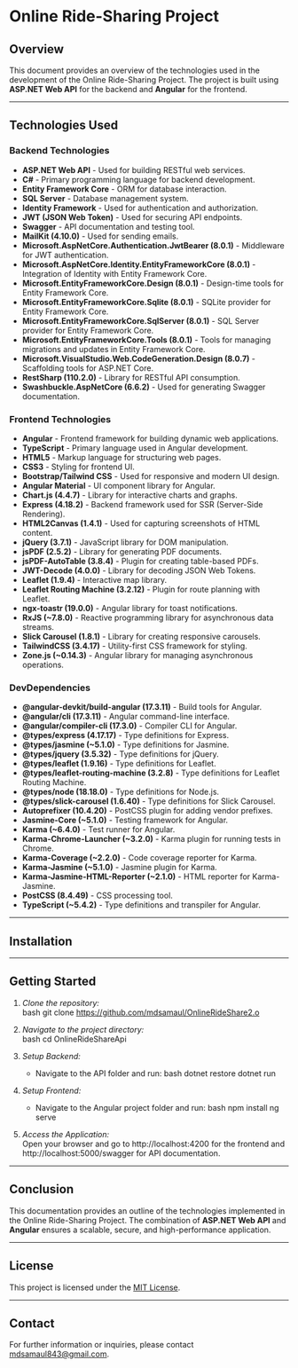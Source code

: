 
# Online Ride-Sharing Project

## Overview
This document provides an overview of the technologies used in the development of the Online Ride-Sharing Project. The project is built using **ASP.NET Web API** for the backend and **Angular** for the frontend.

---

## Technologies Used

### Backend Technologies
- **ASP.NET Web API** - Used for building RESTful web services.
- **C#** - Primary programming language for backend development.
- **Entity Framework Core** - ORM for database interaction.
- **SQL Server** - Database management system.
- **Identity Framework** - Used for authentication and authorization.
- **JWT (JSON Web Token)** - Used for securing API endpoints.
- **Swagger** - API documentation and testing tool.
- **MailKit (4.10.0)** - Used for sending emails.
- **Microsoft.AspNetCore.Authentication.JwtBearer (8.0.1)** - Middleware for JWT authentication.
- **Microsoft.AspNetCore.Identity.EntityFrameworkCore (8.0.1)** - Integration of Identity with Entity Framework Core.
- **Microsoft.EntityFrameworkCore.Design (8.0.1)** - Design-time tools for Entity Framework Core.
- **Microsoft.EntityFrameworkCore.Sqlite (8.0.1)** - SQLite provider for Entity Framework Core.
- **Microsoft.EntityFrameworkCore.SqlServer (8.0.1)** - SQL Server provider for Entity Framework Core.
- **Microsoft.EntityFrameworkCore.Tools (8.0.1)** - Tools for managing migrations and updates in Entity Framework Core.
- **Microsoft.VisualStudio.Web.CodeGeneration.Design (8.0.7)** - Scaffolding tools for ASP.NET Core.
- **RestSharp (110.2.0)** - Library for RESTful API consumption.
- **Swashbuckle.AspNetCore (6.6.2)** - Used for generating Swagger documentation.

### Frontend Technologies
- **Angular** - Frontend framework for building dynamic web applications.
- **TypeScript** - Primary language used in Angular development.
- **HTML5** - Markup language for structuring web pages.
- **CSS3** - Styling for frontend UI.
- **Bootstrap/Tailwind CSS** - Used for responsive and modern UI design.
- **Angular Material** - UI component library for Angular.
- **Chart.js (4.4.7)** - Library for interactive charts and graphs.
- **Express (4.18.2)** - Backend framework used for SSR (Server-Side Rendering).
- **HTML2Canvas (1.4.1)** - Used for capturing screenshots of HTML content.
- **jQuery (3.7.1)** - JavaScript library for DOM manipulation.
- **jsPDF (2.5.2)** - Library for generating PDF documents.
- **jsPDF-AutoTable (3.8.4)** - Plugin for creating table-based PDFs.
- **JWT-Decode (4.0.0)** - Library for decoding JSON Web Tokens.
- **Leaflet (1.9.4)** - Interactive map library.
- **Leaflet Routing Machine (3.2.12)** - Plugin for route planning with Leaflet.
- **ngx-toastr (19.0.0)** - Angular library for toast notifications.
- **RxJS (~7.8.0)** - Reactive programming library for asynchronous data streams.
- **Slick Carousel (1.8.1)** - Library for creating responsive carousels.
- **TailwindCSS (3.4.17)** - Utility-first CSS framework for styling.
- **Zone.js (~0.14.3)** - Angular library for managing asynchronous operations.

### DevDependencies
- **@angular-devkit/build-angular (17.3.11)** - Build tools for Angular.
- **@angular/cli (17.3.11)** - Angular command-line interface.
- **@angular/compiler-cli (17.3.0)** - Compiler CLI for Angular.
- **@types/express (4.17.17)** - Type definitions for Express.
- **@types/jasmine (~5.1.0)** - Type definitions for Jasmine.
- **@types/jquery (3.5.32)** - Type definitions for jQuery.
- **@types/leaflet (1.9.16)** - Type definitions for Leaflet.
- **@types/leaflet-routing-machine (3.2.8)** - Type definitions for Leaflet Routing Machine.
- **@types/node (18.18.0)** - Type definitions for Node.js.
- **@types/slick-carousel (1.6.40)** - Type definitions for Slick Carousel.
- **Autoprefixer (10.4.20)** - PostCSS plugin for adding vendor prefixes.
- **Jasmine-Core (~5.1.0)** - Testing framework for Angular.
- **Karma (~6.4.0)** - Test runner for Angular.
- **Karma-Chrome-Launcher (~3.2.0)** - Karma plugin for running tests in Chrome.
- **Karma-Coverage (~2.2.0)** - Code coverage reporter for Karma.
- **Karma-Jasmine (~5.1.0)** - Jasmine plugin for Karma.
- **Karma-Jasmine-HTML-Reporter (~2.1.0)** - HTML reporter for Karma-Jasmine.
- **PostCSS (8.4.49)** - CSS processing tool.
- **TypeScript (~5.4.2)** - Type definitions and transpiler for Angular.

---

## Installation
---
## Getting Started

1. *Clone the repository:*  
   bash
 git clone https://github.com/mdsamaul/OnlineRideShare2.o
   

2. *Navigate to the project directory:*  
   bash
   cd OnlineRideShareApi
   

3. *Setup Backend:*  
   - Navigate to the API folder and run:
     bash
     dotnet restore
     dotnet run
     

4. *Setup Frontend:*  
   - Navigate to the Angular project folder and run:
     bash
     npm install
     ng serve
     

5. *Access the Application:*  
   Open your browser and go to http://localhost:4200 for the frontend and http://localhost:5000/swagger for API documentation.

---
   

## Conclusion
This documentation provides an outline of the technologies implemented in the Online Ride-Sharing Project. The combination of **ASP.NET Web API** and **Angular** ensures a scalable, secure, and high-performance application.

---

## License
This project is licensed under the [MIT License](LICENSE).

---

## Contact
For further information or inquiries, please contact [mdsamaul843@gmail.com](mailto:mdsamaul843@gmail.com).

